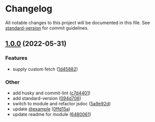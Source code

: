 # Changelog

All notable changes to this project will be documented in this file. See [standard-version](https://github.com/conventional-changelog/standard-version) for commit guidelines.

## [1.0.0](https://github.com/cstools-app/faceit-wrapper/compare/v0.0.3...v1.0.0) (2022-05-31)


### Features

* supply custom fetch ([1d45882](https://github.com/cstools-app/faceit-wrapper/commits/1d45882db163e0cbe0130b32ceddadb65581287d))


### Other

* add husky and commit-lint ([c7d4401](https://github.com/cstools-app/faceit-wrapper/commits/c7d4401b8722f68932a49b185ab6efdb44bf0d81))
* add standard-version ([094d706](https://github.com/cstools-app/faceit-wrapper/commits/094d706f6fa3a44c97e0e8dba5a7dd8bd1a95d23))
* switch to module and refactor jsdoc ([5a9e92d](https://github.com/cstools-app/faceit-wrapper/commits/5a9e92d21cc04eb43e2786bafa09e6ac33d6de2a))
* update [@example](https://github.com/example) ([0ffd15a](https://github.com/cstools-app/faceit-wrapper/commits/0ffd15a08b161be93dfd842c065a03f1d83a329d))
* update readme for module ([6480061](https://github.com/cstools-app/faceit-wrapper/commits/6480061176561b1ba17b972bced473642247a926))
